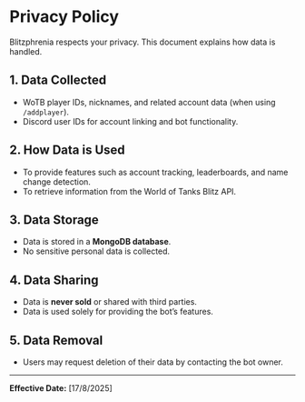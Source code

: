 # Privacy Policy

Blitzphrenia respects your privacy. This document explains how data is handled.

## 1. Data Collected
- WoTB player IDs, nicknames, and related account data (when using `/addplayer`).  
- Discord user IDs for account linking and bot functionality.  

## 2. How Data is Used
- To provide features such as account tracking, leaderboards, and name change detection.  
- To retrieve information from the World of Tanks Blitz API.  

## 3. Data Storage
- Data is stored in a **MongoDB database**.  
- No sensitive personal data is collected.  

## 4. Data Sharing
- Data is **never sold** or shared with third parties.  
- Data is used solely for providing the bot’s features.  

## 5. Data Removal
- Users may request deletion of their data by contacting the bot owner.  

---

**Effective Date:** [17/8/2025]  
